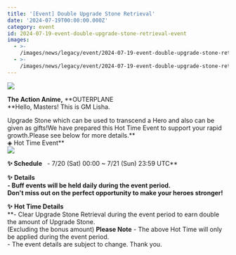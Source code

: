 ```yaml
---
title: '[Event] Double Upgrade Stone Retrieval'
date: '2024-07-19T00:00:00.000Z'
category: event
id: 2024-07-19-event-double-upgrade-stone-retrieval-event
images:
  - >-
    /images/news/legacy/event/2024-07-19-event-double-upgrade-stone-retrieval-event/0ae673654fa54d379f57c426622fb7f4.webp
  - >-
    /images/news/legacy/event/2024-07-19-event-double-upgrade-stone-retrieval-event/ede2ce3e827645558a4de0433ef67c99.webp
---
```


![](/images/news/legacy/event/2024-07-19-event-double-upgrade-stone-retrieval-event/0ae673654fa54d379f57c426622fb7f4.webp)  

**The Action Anime,** **OUTERPLANE  
**Hello, Masters! This is GM Lisha.  
  
Upgrade Stone which can be used to transcend a Hero and also can be given as gifts!We have prepared this Hot Time Event to support your rapid growth.Please see below for more details.**  
◈ Hot Time Event**  
![](/images/news/legacy/event/2024-07-19-event-double-upgrade-stone-retrieval-event/ede2ce3e827645558a4de0433ef67c99.webp)  
  
****✨** **Schedule****   - 7/20 (Sat) 00:00 ~ 7/21 (Sun) 23:59 UTC**  
  
**✨** **Details**  
**\- Buff events will be held daily during the event period.  
Don't miss out on the perfect opportunity to make your heroes stronger!**  
  
**✨** **Hot Time Details**  
**\- Clear Upgrade Stone Retrieval during the event period to earn double the amount of Upgrade Stone.  
(Excluding the bonus amount) **Please Note** \- The above Hot Time will only be applied during the event period.  
\- The event details are subject to change. Thank you.
